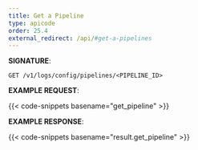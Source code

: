 ```yaml
---
title: Get a Pipeline
type: apicode
order: 25.4
external_redirect: /api/#get-a-pipelines
---
```


**SIGNATURE**:

`GET /v1/logs/config/pipelines/<PIPELINE_ID>`

**EXAMPLE REQUEST**:

{{< code-snippets basename="get_pipeline" >}}

**EXAMPLE RESPONSE**:

{{< code-snippets basename="result.get_pipeline" >}}
